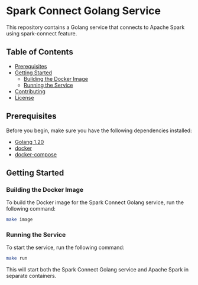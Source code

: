 # Spark Connect Golang Service

This repository contains a Golang service that connects to Apache Spark using spark-connect feature.

## Table of Contents

- [Prerequisites](#prerequisites)
- [Getting Started](#getting-started)
  - [Building the Docker Image](#building-the-docker-image)
  - [Running the Service](#running-the-service)
- [Contributing](#contributing)
- [License](#license)

## Prerequisites

Before you begin, make sure you have the following dependencies installed:

- [Golang 1.20](https://golang.google.cn/)
- [docker](https://www.docker.com/)
- [docker-compose](https://www.docker.com/)

## Getting Started

### Building the Docker Image

To build the Docker image for the Spark Connect Golang service, run the following command:

```sh
make image
```

### Running the Service

To start the service, run the following command:

```sh
make run
```

This will start both the Spark Connect Golang service and Apache Spark in separate containers.